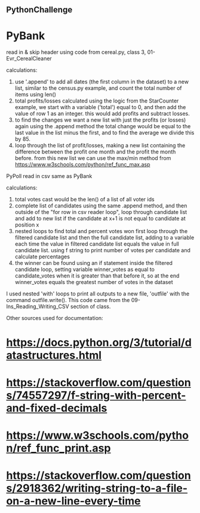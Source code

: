 ## PythonChallenge

# PyBank 

read in & skip header using code from cereal.py, class 3, 01-Evr_CerealCleaner

calculations:
1. use '.append' to add all dates (the first column in the dataset) to a new list, similar to the census.py example, and count the total number of items using len()
2. total profits/losses calculated using the logic from the StarCounter example, we start with a variable ('total') equal to 0, and then add the value of row 1 as an integer.
   this would add profits and subtract losses.
4. to find the changes we want a new list with just the profits (or losses) again using the .append method
   the total change would be equal to the last value in the list minus the first, and to find the average we divide this by 85.
6. loop through the list of profit/losses, making a new list containing the difference between the profit one month and the profit the month before.
   from this new list we can use the max/min method from https://www.w3schools.com/python/ref_func_max.asp

PyPoll
read in csv same as PyBank

calculations:
1. total votes cast would be the len() of a list of all voter ids
2. complete list of candidates using the same .append method, and then outside of the "for row in csv reader loop", loop through candidate list and add to new list if the candidate at x+1 is not equal to candidate at position x
3. nested loops to find total and percent votes won
	first loop through the filtered candidate list and then the full candidate list, adding to a variable each time the value in filtered candidate list equals the value in full candidate list. 
	using f string to print number of votes per candidate and calculate percentages
4. the winner can be found using an if statement inside the filtered candidate loop, setting variable winner_votes as equal to candidate_votes when it is greater than that before it, so at the end winner_votes equals the greatest number of votes in the dataset

I used nested 'with' loops to print all outputs to a new file, 'outfile' with the command outfile.write(). This code came from the 09-Ins_Reading_Writing_CSV section of class.

Other sources used for documentation:
# https://docs.python.org/3/tutorial/datastructures.html
# https://stackoverflow.com/questions/74557297/f-string-with-percent-and-fixed-decimals
# https://www.w3schools.com/python/ref_func_print.asp
# https://stackoverflow.com/questions/2918362/writing-string-to-a-file-on-a-new-line-every-time
